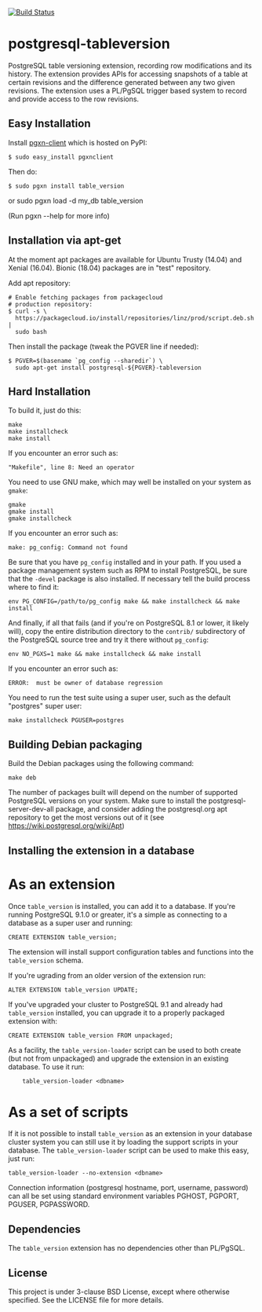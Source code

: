 [![Build Status](https://travis-ci.org/linz/postgresql-tableversion.svg?branch=master)](https://travis-ci.org/linz/postgresql-tableversion)

postgresql-tableversion
========================

PostgreSQL table versioning extension, recording row modifications and its
history. The extension provides APIs for accessing snapshots of a table at
certain revisions and the difference generated between any two given revisions.
The extension uses a PL/PgSQL trigger based system to record and provide access
to the row revisions.

Easy Installation
-----------------
Install [pgxn-client](http://pgxnclient.projects.pgfoundry.org) which is hosted
on PyPI:

    $ sudo easy_install pgxnclient

Then do:

    $ sudo pgxn install table_version

or
    sudo pgxn load -d my_db table_version

(Run pgxn --help for more info)

Installation via apt-get
------------------------

At the moment apt packages are available for Ubuntu Trusty (14.04) and
Xenial (16.04). Bionic (18.04) packages are in "test" repository.

Add apt repository:

    # Enable fetching packages from packagecloud
    # production repository:
    $ curl -s \
      https://packagecloud.io/install/repositories/linz/prod/script.deb.sh |
      sudo bash

Then install the package (tweak the PGVER line if needed):

    $ PGVER=$(basename `pg_config --sharedir`) \
      sudo apt-get install postgresql-${PGVER}-tableversion


Hard Installation
-----------------

To build it, just do this:

    make
    make installcheck
    make install

If you encounter an error such as:

    "Makefile", line 8: Need an operator

You need to use GNU make, which may well be installed on your system as
`gmake`:

    gmake
    gmake install
    gmake installcheck

If you encounter an error such as:

    make: pg_config: Command not found

Be sure that you have `pg_config` installed and in your path. If you used a
package management system such as RPM to install PostgreSQL, be sure that the
`-devel` package is also installed. If necessary tell the build process where
to find it:

    env PG_CONFIG=/path/to/pg_config make && make installcheck && make install

And finally, if all that fails (and if you're on PostgreSQL 8.1 or lower, it
likely will), copy the entire distribution directory to the `contrib/`
subdirectory of the PostgreSQL source tree and try it there without
`pg_config`:

    env NO_PGXS=1 make && make installcheck && make install

If you encounter an error such as:

    ERROR:  must be owner of database regression

You need to run the test suite using a super user, such as the default
"postgres" super user:

    make installcheck PGUSER=postgres

Building Debian packaging
--------------------------

Build the Debian packages using the following command:

    make deb

The number of packages built will depend on the number of supported
PostgreSQL versions on your system. Make sure to install the
postgresql-server-dev-all package, and consider adding the
postgresql.org apt repository to get the most versions out
of it (see https://wiki.postgresql.org/wiki/Apt)

Installing the extension in a database
--------------------------------------

# As an extension

Once `table_version` is installed, you can add it to a database. If you're running
PostgreSQL 9.1.0 or greater, it's a simple as connecting to a database as a
super user and running:

    CREATE EXTENSION table_version;

The extension will install support configuration tables and functions into the
`table_version` schema.

If you're ugrading from an older version of the extension run:

```
ALTER EXTENSION table_version UPDATE;
```

If you've upgraded your cluster to PostgreSQL 9.1 and already had
`table_version` installed, you can upgrade it to a properly packaged
extension with:

    CREATE EXTENSION table_version FROM unpackaged;

As a facility, the `table_version-loader` script can be used to
both create (but not from unpackaged) and upgrade the extension
in an existing database. To use it run:

        table_version-loader <dbname>

# As a set of scripts

If it is not possible to install `table_version` as an extension
in your database cluster system you can still use it by loading
the support scripts in your database. The `table_version-loader`
script can be used to make this easy, just run:

    table_version-loader --no-extension <dbname>

Connection information (postgresql hostname, port, username, password)
can all be set using standard environment variables PGHOST, PGPORT,
PGUSER, PGPASSWORD.


Dependencies
------------

The `table_version` extension has no dependencies other than PL/PgSQL.

License
---------------------
This project is under 3-clause BSD License, except where otherwise specified.
See the LICENSE file for more details.

